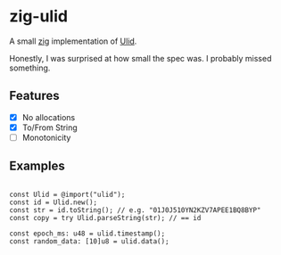 # zig-ulid

A small [zig](https://ziglang.org/) implementation of [Ulid](https://github.com/ulid/spec).

Honestly, I was surprised at how small the spec was.  I probably missed something.

## Features

- [x] No allocations
- [x] To/From String
- [ ] Monotonicity

## Examples

```zig

const Ulid = @import("ulid");
const id = Ulid.new();
const str = id.toString(); // e.g. "01J0J510YN2KZV7APEE1BQ8BYP"
const copy = try Ulid.parseString(str); // == id

const epoch_ms: u48 = ulid.timestamp();
const random_data: [10]u8 = ulid.data();

```
